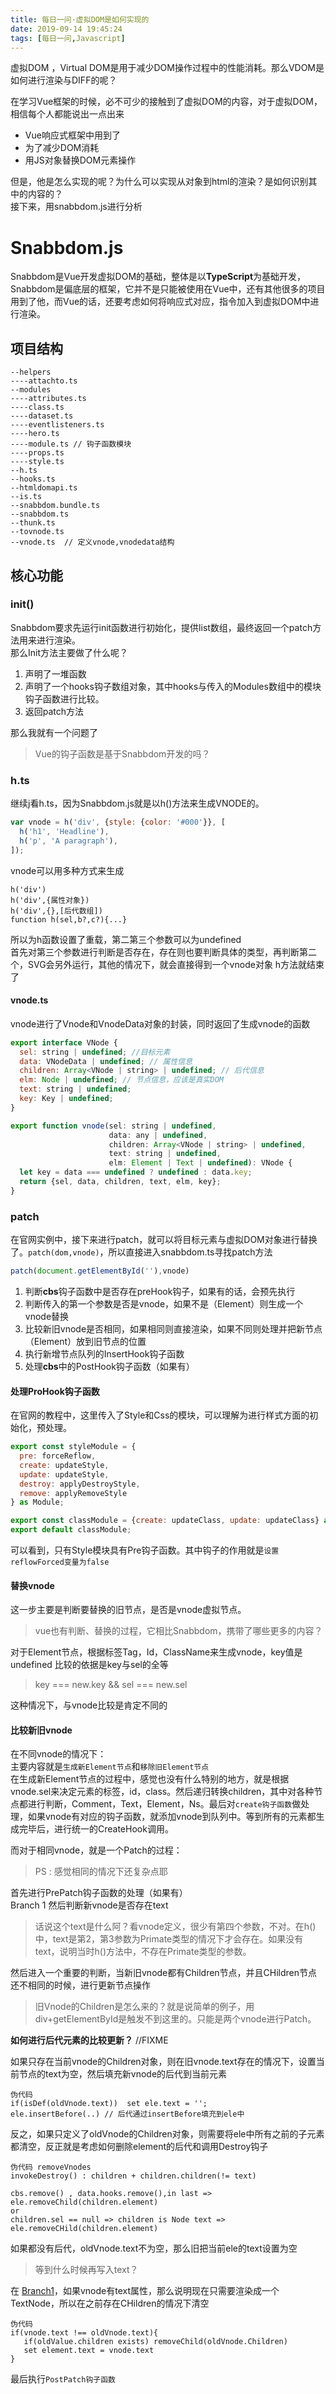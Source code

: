 ```yaml
---
title: 每日一问·虚拟DOM是如何实现的
date: 2019-09-14 19:45:24
tags: [每日一问,Javascript]
---
```


虚拟DOM ，Virtual DOM是用于减少DOM操作过程中的性能消耗。那么VDOM是如何进行渲染与DIFF的呢？
<!-- more -->

在学习Vue框架的时候，必不可少的接触到了虚拟DOM的内容，对于虚拟DOM，相信每个人都能说出一点出来

- Vue响应式框架中用到了  
- 为了减少DOM消耗  
- 用JS对象替换DOM元素操作  

但是，他是怎么实现的呢？为什么可以实现从对象到html的渲染？是如何识别其中的内容的？  
接下来，用snabbdom.js进行分析

# Snabbdom.js
Snabbdom是Vue开发虚拟DOM的基础，整体是以**TypeScript**为基础开发，Snabbdom是偏底层的框架，它并不是只能被使用在Vue中，还有其他很多的项目用到了他，而Vue的话，还要考虑如何将响应式对应，指令加入到虚拟DOM中进行渲染。  

## 项目结构
```
--helpers  
----attachto.ts   
--modules  
----attributes.ts  
----class.ts  
----dataset.ts  
----eventlisteners.ts  
----hero.ts  
----module.ts // 钩子函数模块  
----props.ts  
----style.ts  
--h.ts  
--hooks.ts  
--htmldomapi.ts  
--is.ts  
--snabbdom.bundle.ts  
--snabbdom.ts  
--thunk.ts  
--tovnode.ts  
--vnode.ts  // 定义vnode,vnodedata结构
```

## 核心功能
### init()
Snabbdom要求先运行init函数进行初始化，提供list数组，最终返回一个patch方法用来进行渲染。  
那么Init方法主要做了什么呢？  

1. 声明了一堆函数  
2. 声明了一个hooks钩子数组对象，其中hooks与传入的Modules数组中的模块钩子函数进行比较。
3. 返回patch方法

那么我就有一个问题了  
> Vue的钩子函数是基于Snabbdom开发的吗？  

### h.ts
继续j看h.ts，因为Snabbdom.js就是以h()方法来生成VNODE的。  
```javascript
var vnode = h('div', {style: {color: '#000'}}, [
  h('h1', 'Headline'),
  h('p', 'A paragraph'),
]);
```
vnode可以用多种方式来生成  
```
h('div')  
h('div',{属性对象})
h('div',{},[后代数组])
function h(sel,b?,c?){...}
```
所以为h函数设置了重载，第二第三个参数可以为undefined  
首先对第三个参数进行判断是否存在，存在则也要判断具体的类型，再判断第二个，SVG会另外运行，其他的情况下，就会直接得到一个vnode对象
h方法就结束了

#### vnode.ts
vnode进行了Vnode和VnodeData对象的封装，同时返回了生成vnode的函数
```javascript
export interface VNode {
  sel: string | undefined; //目标元素
  data: VNodeData | undefined; // 属性信息
  children: Array<VNode | string> | undefined; // 后代信息
  elm: Node | undefined; // 节点信息，应该是真实DOM
  text: string | undefined;
  key: Key | undefined;
}

export function vnode(sel: string | undefined,
                      data: any | undefined,
                      children: Array<VNode | string> | undefined,
                      text: string | undefined,
                      elm: Element | Text | undefined): VNode {
  let key = data === undefined ? undefined : data.key;
  return {sel, data, children, text, elm, key};
}
```

### patch
在官网实例中，接下来进行patch，就可以将目标元素与虚拟DOM对象进行替换了。`patch(dom,vnode)`，所以直接进入snabbdom.ts寻找patch方法  
```javascript
patch(document.getElementById(''),vnode)
```
1. 判断**cbs**钩子函数中是否存在preHook钩子，如果有的话，会预先执行  
2. 判断传入的第一个参数是否是vnode，如果不是（Element）则生成一个vnode替换  
3. 比较新旧vnode是否相同，如果相同则直接渲染，如果不同则处理并把新节点（Element）放到旧节点的位置  
4. 执行新增节点队列的InsertHook钩子函数
5. 处理**cbs**中的PostHook钩子函数（如果有）

#### 处理ProHook钩子函数
在官网的教程中，这里传入了Style和Css的模块，可以理解为进行样式方面的初始化，预处理。  
```javascript
export const styleModule = {
  pre: forceReflow,
  create: updateStyle,
  update: updateStyle,
  destroy: applyDestroyStyle,
  remove: applyRemoveStyle
} as Module;

export const classModule = {create: updateClass, update: updateClass} as Module;
export default classModule;
```
可以看到，只有Style模块具有Pre钩子函数。其中钩子的作用就是`设置reflowForced变量为false`

#### 替换vnode
这一步主要是判断要替换的旧节点，是否是vnode虚拟节点。
> vue也有判断、替换的过程，它相比Snabbdom，携带了哪些更多的内容？  

对于Element节点，根据标签Tag，Id，ClassName来生成vnode，key值是undefined
比较的依据是key与sel的全等
> key === new.key && sel === new.sel

这种情况下，与vnode比较是肯定不同的

#### 比较新旧vnode
在不同vnode的情况下：  
主要内容就是`生成新Element节点`和`移除旧Element节点`  
在生成新Element节点的过程中，感觉也没有什么特别的地方，就是根据vnode.sel来决定元素的标签，id，class。然后递归转换children，其中对各种节点都进行判断，Comment，Text，Element，Ns。最后对`create钩子函数`做处理，如果vnode有对应的钩子函数，就添加vnode到队列中。等到所有的元素都生成完毕后，进行统一的CreateHook调用。

而对于相同vnode，就是一个Patch的过程：
> PS : 感觉相同的情况下还复杂点耶  

首先进行PrePatch钩子函数的处理（如果有）  
<span id="Branch1">Branch 1</span> 然后判断新vnode是否存在text
> 话说这个text是什么阿？看vnode定义，很少有第四个参数，不对。在h()中，text是第2，第3参数为Primate类型的情况下才会存在。如果没有text，说明当时h()方法中，不存在Primate类型的参数。  

然后进入一个重要的判断，当新旧vnode都有Children节点，并且CHildren节点还不相同的时候，进行更新节点操作  
> 旧Vnode的Children是怎么来的？就是说简单的例子，用div+getElementById是触发不到这里的。只能是两个vnode进行Patch。

**如何进行后代元素的比较更新？**
//FIXME 


如果只存在当前vnode的Children对象，则在旧vnode.text存在的情况下，设置当前节点的text为空，然后填充新vnode的后代到当前元素
```
伪代码
if(isDef(oldVnode.text))  set ele.text = '';
ele.insertBefore(..) // 后代通过insertBefore填充到ele中
```

反之，如果只定义了oldVnode的Children对象，则需要将ele中所有之前的子元素都清空，反正就是考虑如何删除element的后代和调用Destroy钩子    
```
伪代码 removeVnodes
invokeDestroy() : children + children.children(!= text)  

cbs.remove() , data.hooks.remove(),in last => ele.removeChild(children.element)
or
children.sel == null => children is Node text => ele.removeCHild(children.element)
```

如果都没有后代，oldVnode.text不为空，那么旧把当前ele的text设置为空
> 等到什么时候再写入text？

在 [Branch1](#Branch1)，如果vnode有text属性，那么说明现在只需要渲染成一个TextNode，所以在之前存在CHildren的情况下清空
```
伪代码
if(vnode.text !== oldVnode.text){
   if(oldValue.children exists) removeChild(oldVnode.Children) 
   set element.text = vnode.text
}
```

最后执行`PostPatch钩子函数`